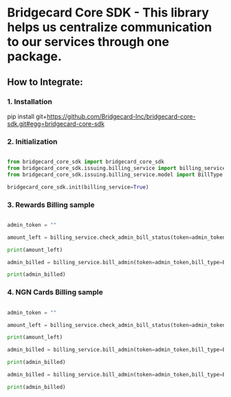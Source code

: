 # Bridgecard Core SDK - This library helps us centralize communication to our services through one package.

## How to Integrate:

### 1. Installation

pip install git+https://github.com/Bridgecard-Inc/bridgecard-core-sdk.git#egg=bridgecard-core-sdk

### 2. Initialization

```python

from bridgecard_core_sdk import bridgecard_core_sdk
from bridgecard_core_sdk.issuing.billing_service import billing_service
from bridgecard_core_sdk.issuing.billing_service.model import BillType

bridgecard_core_sdk.init(billing_service=True)
```

### 3. Rewards Billing sample

```python

admin_token = ""

amount_left = billing_service.check_admin_bill_status(token=admin_token,bill_type=BillType.CARD_REWARDS_FEE)

print(amount_left)

admin_billed = billing_service.bill_admin(token=admin_token,bill_type=BillType.CARD_REWARDS_FEE)

print(admin_billed)

```

### 4. NGN Cards Billing sample

```python

admin_token = ""

amount_left = billing_service.check_admin_bill_status(token=admin_token,bill_type=BillType.CARD_ISSUING_FEE_NGN_VIRTUAL_CARD)

print(amount_left)

admin_billed = billing_service.bill_admin(token=admin_token,bill_type=BillType.CARD_ISSUING_FEE_NGN_VIRTUAL_CARD)

print(admin_billed)

admin_billed = billing_service.bill_admin(token=admin_token,bill_type=BillType.CARD_TRANSACTION_FEE_NGN_VIRTUAL_CARD,transaction_fee=115)

print(admin_billed)

```